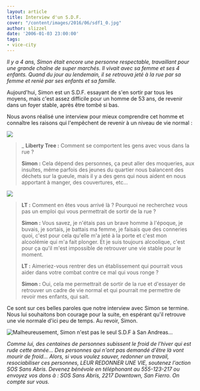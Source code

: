 ```yaml
---
layout: article
title: Interview d'un S.D.F.
cover: "/content/images/2016/06/sdf1_0.jpg"
author: slizzel
date: '2006-01-03 23:00:00'
tags:
- vice-city
---
```


_Il y a 4 ans, Simon était encore une personne respectable, travaillant pour une grande chaîne de super marchés. Il vivait avec sa femme et ses 4 enfants. Quand du jour au lendemain, il se retrouva jeté à la rue par sa femme et renié par ses enfants et sa famille._

Aujourd'hui, Simon est un S.D.F. essayant de s'en sortir par tous les moyens, mais c'est assez difficile pour un homme de 53 ans, de revenir dans un foyer stable, après être tombé si bas.

Nous avons réalisé une interview pour mieux comprendre cet homme et connaître les raisons qui l'empêchent de revenir à un niveau de vie normal :

![](  /content/images/2005/01/sdf3_0.jpg)

> \_ **Liberty Tree :** Comment se comportent les gens avec vous dans la rue ?
> 
> **Simon :** Cela dépend des personnes, ça peut aller des moqueries, aux insultes, même parfois des jeunes du quartier nous balancent des déchets sur la gueule, mais il y a des gens qui nous aident en nous apportant à manger, des couvertures, etc...

![](  /content/images/2005/01/groove_0.jpg)

> **LT :** Comment en êtes vous arrivé là ? Pourquoi ne recherchez vous pas un emploi qui vous permettrait de sortir de la rue ?
> 
> **Simon :** Vous savez, je n'étais pas un brave homme à l'époque, je buvais, je sortais, je battais ma femme, je faisais que des conneries quoi, c'est pour cela qu'elle m'a jeté à la porte et c'est mon alcoolémie qui m'a fait plonger. Et je suis toujours alcoolique, c'est pour ça qu'il m'est impossible de retrouver une vie stable pour le moment.
> 
> **LT :** Aimeriez-vous rentrer des un établissement qui pourrait vous aider dans votre combat contre ce mal qui vous ronge ?
> 
> **Simon :** Oui, cela me permettrait de sortir de la rue et d'essayer de retrouver un cadre de vie normal et qui pourrait me permettre de revoir mes enfants, qui sait.

Ce sont sur ces belles paroles que notre interview avec Simon se termine. Nous lui souhaitons bon courage pour la suite, en espérant qu'il retrouve une vie normale d'ici peu de temps. Au revoir, Simon.

![Malheureusement, Simon n'est pas le seul S.D.F à San Andreas...](  /content/images/2005/01/sdf2_0.jpg)

_Comme lui, des centaines de personnes subissent le froid de l'hiver qui est rude cette année... Des personnes qui n'ont pas demandé d'être là vont mourir de froid... Alors, si vous voulez sauver, redonner un travail, resociabiliser ces personnes, LEUR REDONNER UNE VIE, soutenez l'action SOS Sans Abris. Devenez bénévole en téléphonant au 555-123-217 ou envoyez vos dons à : SOS Sans Abris, 2217 Downtown, San Fierro. On compte sur vous._

<!--kg-card-end: markdown-->
